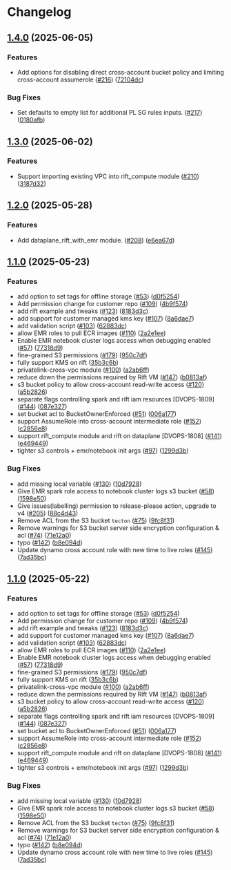 # Changelog

## [1.4.0](https://github.com/tecton-ai/tecton-terraform-setup/compare/v1.3.0...v1.4.0) (2025-06-05)


### Features

* Add options for disabling direct cross-account bucket policy and limiting cross-account assumerole ([#216](https://github.com/tecton-ai/tecton-terraform-setup/issues/216)) ([72104dc](https://github.com/tecton-ai/tecton-terraform-setup/commit/72104dc9af10f016a429372c44103ead1d8069ee))


### Bug Fixes

* Set defaults to empty list for additional PL SG rules inputs. ([#217](https://github.com/tecton-ai/tecton-terraform-setup/issues/217)) ([0180afb](https://github.com/tecton-ai/tecton-terraform-setup/commit/0180afbf285b240bae3b84862b5656672312e94f))

## [1.3.0](https://github.com/tecton-ai/tecton-terraform-setup/compare/v1.2.0...v1.3.0) (2025-06-02)


### Features

* Support importing existing VPC into rift_compute module ([#210](https://github.com/tecton-ai/tecton-terraform-setup/issues/210)) ([3187d32](https://github.com/tecton-ai/tecton-terraform-setup/commit/3187d322c57fa372253d29b09101597b9283e8a1))

## [1.2.0](https://github.com/tecton-ai/tecton-terraform-setup/compare/v1.1.0...v1.2.0) (2025-05-28)


### Features

* Add dataplane_rift_with_emr module. ([#208](https://github.com/tecton-ai/tecton-terraform-setup/issues/208)) ([e6ea67d](https://github.com/tecton-ai/tecton-terraform-setup/commit/e6ea67dd9796159b18d169b131af41e63d465be9))

## [1.1.0](https://github.com/tecton-ai/tecton-terraform-setup/compare/v1.0.0...v1.1.0) (2025-05-23)


### Features

* add option to set tags for offline storage ([#53](https://github.com/tecton-ai/tecton-terraform-setup/issues/53)) ([d0f5254](https://github.com/tecton-ai/tecton-terraform-setup/commit/d0f52545768633c846eefa7d690453a31d9ec43c))
* Add permission change for customer repo ([#109](https://github.com/tecton-ai/tecton-terraform-setup/issues/109)) ([4b9f574](https://github.com/tecton-ai/tecton-terraform-setup/commit/4b9f574f5fa8f34e823b2f4ddfe7fe93a5b074a0))
* add rift example and tweaks ([#123](https://github.com/tecton-ai/tecton-terraform-setup/issues/123)) ([8183d3c](https://github.com/tecton-ai/tecton-terraform-setup/commit/8183d3c003273262f222e2a697b593e3958fe384))
* add support for customer managed kms key ([#107](https://github.com/tecton-ai/tecton-terraform-setup/issues/107)) ([8a6dae7](https://github.com/tecton-ai/tecton-terraform-setup/commit/8a6dae73ec4d9a5deb3997872479fc153913ef9c))
* add validation script ([#103](https://github.com/tecton-ai/tecton-terraform-setup/issues/103)) ([62883dc](https://github.com/tecton-ai/tecton-terraform-setup/commit/62883dcbd2509303449134f945159d40848480b4))
* allow EMR roles to pull ECR images ([#110](https://github.com/tecton-ai/tecton-terraform-setup/issues/110)) ([2a2e1ee](https://github.com/tecton-ai/tecton-terraform-setup/commit/2a2e1ee0826ad5d0c4cc0d10009d698655771bc9))
* Enable EMR notebook cluster logs access when debugging enabled  ([#57](https://github.com/tecton-ai/tecton-terraform-setup/issues/57)) ([77318d9](https://github.com/tecton-ai/tecton-terraform-setup/commit/77318d9174d7aab78318da919f6ac2b85e802b26))
* fine-grained S3 permissions ([#179](https://github.com/tecton-ai/tecton-terraform-setup/issues/179)) ([950c7df](https://github.com/tecton-ai/tecton-terraform-setup/commit/950c7df2dfdefb0697cfa667303fe2c849a249ae))
* fully support KMS on rift ([35b3c6b](https://github.com/tecton-ai/tecton-terraform-setup/commit/35b3c6b6065ef847be2d33e25f6bb8e26ecd22aa))
* privatelink-cross-vpc module ([#100](https://github.com/tecton-ai/tecton-terraform-setup/issues/100)) ([a2ab6ff](https://github.com/tecton-ai/tecton-terraform-setup/commit/a2ab6ff14c69cc04d77e21296c317a472307b988))
* reduce down the permissions required by Rift VM ([#147](https://github.com/tecton-ai/tecton-terraform-setup/issues/147)) ([b0813af](https://github.com/tecton-ai/tecton-terraform-setup/commit/b0813afeb2c1a980ad986df59f3c0657c093203a))
* s3 bucket policy to allow cross-account read-write access ([#120](https://github.com/tecton-ai/tecton-terraform-setup/issues/120)) ([a5b2826](https://github.com/tecton-ai/tecton-terraform-setup/commit/a5b282654929147ee28414a6c1850eb33f78eee6))
* separate flags controlling spark and rift iam resources [DVOPS-1809] ([#144](https://github.com/tecton-ai/tecton-terraform-setup/issues/144)) ([087e327](https://github.com/tecton-ai/tecton-terraform-setup/commit/087e327036179c7d7c702db2d86b997c6f335cc7))
* set bucket acl to BucketOwnerEnforced ([#51](https://github.com/tecton-ai/tecton-terraform-setup/issues/51)) ([006a177](https://github.com/tecton-ai/tecton-terraform-setup/commit/006a177e7491b3bf560576046800eceb607471e8))
* support AssumeRole into cross-account intermediate role ([#152](https://github.com/tecton-ai/tecton-terraform-setup/issues/152)) ([c2856e8](https://github.com/tecton-ai/tecton-terraform-setup/commit/c2856e8e04cd8eec76c90731bccc20fad17825f4))
* support rift_compute module and rift on dataplane [DVOPS-1808] ([#141](https://github.com/tecton-ai/tecton-terraform-setup/issues/141)) ([e469449](https://github.com/tecton-ai/tecton-terraform-setup/commit/e4694495d4494f8fb33887d0821df9414873c485))
* tighter s3 controls + emr/notebook init args ([#97](https://github.com/tecton-ai/tecton-terraform-setup/issues/97)) ([1299d3b](https://github.com/tecton-ai/tecton-terraform-setup/commit/1299d3bd86d2fcf26685ae2393fb9a859c5218f7))


### Bug Fixes

* add missing local variable ([#130](https://github.com/tecton-ai/tecton-terraform-setup/issues/130)) ([10d7928](https://github.com/tecton-ai/tecton-terraform-setup/commit/10d7928b924dc11d8ead418f90b123db14f4da0b))
* Give EMR spark role access to notebook cluster logs s3 bucket ([#58](https://github.com/tecton-ai/tecton-terraform-setup/issues/58)) ([1598e50](https://github.com/tecton-ai/tecton-terraform-setup/commit/1598e50b2a4d4754e95ef2375ab08d2a581177a8))
* Give issues(labelling) permission to release-please action, upgrade to v4 ([#205](https://github.com/tecton-ai/tecton-terraform-setup/issues/205)) ([88c4d43](https://github.com/tecton-ai/tecton-terraform-setup/commit/88c4d4391718d11b8562f4115fdb6bd06d587643))
* Remove ACL from the S3 bucket `tecton` ([#75](https://github.com/tecton-ai/tecton-terraform-setup/issues/75)) ([9fc8f31](https://github.com/tecton-ai/tecton-terraform-setup/commit/9fc8f31df82802519cc872a45280086d44b8928d))
* Remove warnings for S3 bucket server side encryption configuration & acl ([#74](https://github.com/tecton-ai/tecton-terraform-setup/issues/74)) ([71e12a0](https://github.com/tecton-ai/tecton-terraform-setup/commit/71e12a0b6a64ace605f88f9dbb9c671fd51bf500))
* typo ([#142](https://github.com/tecton-ai/tecton-terraform-setup/issues/142)) ([b8e094d](https://github.com/tecton-ai/tecton-terraform-setup/commit/b8e094d4b43890d332593aae5b034dfd4fb802d0))
* Update dynamo cross account role with new time to live roles ([#145](https://github.com/tecton-ai/tecton-terraform-setup/issues/145)) ([7ad35bc](https://github.com/tecton-ai/tecton-terraform-setup/commit/7ad35bcef2492d3c4fcaf618e8c6464dedf9943b))

## [1.1.0](https://github.com/tecton-ai/tecton-terraform-setup/compare/v1.0.0...v1.1.0) (2025-05-22)


### Features

* add option to set tags for offline storage ([#53](https://github.com/tecton-ai/tecton-terraform-setup/issues/53)) ([d0f5254](https://github.com/tecton-ai/tecton-terraform-setup/commit/d0f52545768633c846eefa7d690453a31d9ec43c))
* Add permission change for customer repo ([#109](https://github.com/tecton-ai/tecton-terraform-setup/issues/109)) ([4b9f574](https://github.com/tecton-ai/tecton-terraform-setup/commit/4b9f574f5fa8f34e823b2f4ddfe7fe93a5b074a0))
* add rift example and tweaks ([#123](https://github.com/tecton-ai/tecton-terraform-setup/issues/123)) ([8183d3c](https://github.com/tecton-ai/tecton-terraform-setup/commit/8183d3c003273262f222e2a697b593e3958fe384))
* add support for customer managed kms key ([#107](https://github.com/tecton-ai/tecton-terraform-setup/issues/107)) ([8a6dae7](https://github.com/tecton-ai/tecton-terraform-setup/commit/8a6dae73ec4d9a5deb3997872479fc153913ef9c))
* add validation script ([#103](https://github.com/tecton-ai/tecton-terraform-setup/issues/103)) ([62883dc](https://github.com/tecton-ai/tecton-terraform-setup/commit/62883dcbd2509303449134f945159d40848480b4))
* allow EMR roles to pull ECR images ([#110](https://github.com/tecton-ai/tecton-terraform-setup/issues/110)) ([2a2e1ee](https://github.com/tecton-ai/tecton-terraform-setup/commit/2a2e1ee0826ad5d0c4cc0d10009d698655771bc9))
* Enable EMR notebook cluster logs access when debugging enabled  ([#57](https://github.com/tecton-ai/tecton-terraform-setup/issues/57)) ([77318d9](https://github.com/tecton-ai/tecton-terraform-setup/commit/77318d9174d7aab78318da919f6ac2b85e802b26))
* fine-grained S3 permissions ([#179](https://github.com/tecton-ai/tecton-terraform-setup/issues/179)) ([950c7df](https://github.com/tecton-ai/tecton-terraform-setup/commit/950c7df2dfdefb0697cfa667303fe2c849a249ae))
* fully support KMS on rift ([35b3c6b](https://github.com/tecton-ai/tecton-terraform-setup/commit/35b3c6b6065ef847be2d33e25f6bb8e26ecd22aa))
* privatelink-cross-vpc module ([#100](https://github.com/tecton-ai/tecton-terraform-setup/issues/100)) ([a2ab6ff](https://github.com/tecton-ai/tecton-terraform-setup/commit/a2ab6ff14c69cc04d77e21296c317a472307b988))
* reduce down the permissions required by Rift VM ([#147](https://github.com/tecton-ai/tecton-terraform-setup/issues/147)) ([b0813af](https://github.com/tecton-ai/tecton-terraform-setup/commit/b0813afeb2c1a980ad986df59f3c0657c093203a))
* s3 bucket policy to allow cross-account read-write access ([#120](https://github.com/tecton-ai/tecton-terraform-setup/issues/120)) ([a5b2826](https://github.com/tecton-ai/tecton-terraform-setup/commit/a5b282654929147ee28414a6c1850eb33f78eee6))
* separate flags controlling spark and rift iam resources [DVOPS-1809] ([#144](https://github.com/tecton-ai/tecton-terraform-setup/issues/144)) ([087e327](https://github.com/tecton-ai/tecton-terraform-setup/commit/087e327036179c7d7c702db2d86b997c6f335cc7))
* set bucket acl to BucketOwnerEnforced ([#51](https://github.com/tecton-ai/tecton-terraform-setup/issues/51)) ([006a177](https://github.com/tecton-ai/tecton-terraform-setup/commit/006a177e7491b3bf560576046800eceb607471e8))
* support AssumeRole into cross-account intermediate role ([#152](https://github.com/tecton-ai/tecton-terraform-setup/issues/152)) ([c2856e8](https://github.com/tecton-ai/tecton-terraform-setup/commit/c2856e8e04cd8eec76c90731bccc20fad17825f4))
* support rift_compute module and rift on dataplane [DVOPS-1808] ([#141](https://github.com/tecton-ai/tecton-terraform-setup/issues/141)) ([e469449](https://github.com/tecton-ai/tecton-terraform-setup/commit/e4694495d4494f8fb33887d0821df9414873c485))
* tighter s3 controls + emr/notebook init args ([#97](https://github.com/tecton-ai/tecton-terraform-setup/issues/97)) ([1299d3b](https://github.com/tecton-ai/tecton-terraform-setup/commit/1299d3bd86d2fcf26685ae2393fb9a859c5218f7))


### Bug Fixes

* add missing local variable ([#130](https://github.com/tecton-ai/tecton-terraform-setup/issues/130)) ([10d7928](https://github.com/tecton-ai/tecton-terraform-setup/commit/10d7928b924dc11d8ead418f90b123db14f4da0b))
* Give EMR spark role access to notebook cluster logs s3 bucket ([#58](https://github.com/tecton-ai/tecton-terraform-setup/issues/58)) ([1598e50](https://github.com/tecton-ai/tecton-terraform-setup/commit/1598e50b2a4d4754e95ef2375ab08d2a581177a8))
* Remove ACL from the S3 bucket `tecton` ([#75](https://github.com/tecton-ai/tecton-terraform-setup/issues/75)) ([9fc8f31](https://github.com/tecton-ai/tecton-terraform-setup/commit/9fc8f31df82802519cc872a45280086d44b8928d))
* Remove warnings for S3 bucket server side encryption configuration & acl ([#74](https://github.com/tecton-ai/tecton-terraform-setup/issues/74)) ([71e12a0](https://github.com/tecton-ai/tecton-terraform-setup/commit/71e12a0b6a64ace605f88f9dbb9c671fd51bf500))
* typo ([#142](https://github.com/tecton-ai/tecton-terraform-setup/issues/142)) ([b8e094d](https://github.com/tecton-ai/tecton-terraform-setup/commit/b8e094d4b43890d332593aae5b034dfd4fb802d0))
* Update dynamo cross account role with new time to live roles ([#145](https://github.com/tecton-ai/tecton-terraform-setup/issues/145)) ([7ad35bc](https://github.com/tecton-ai/tecton-terraform-setup/commit/7ad35bcef2492d3c4fcaf618e8c6464dedf9943b))
